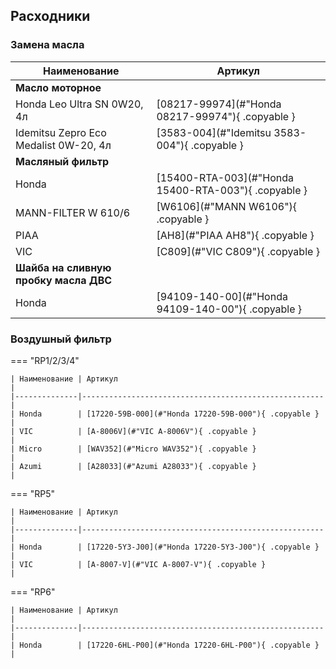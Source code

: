 ## Расходники

### Замена масла

| Наименование                          | Артикул                                              |
|---------------------------------------|------------------------------------------------------|
| **Масло моторное**                    |                                                      |
| Honda Leo Ultra SN 0W20, 4л           | [08217-99974](#"Honda 08217-99974"){ .copyable }     |
| Idemitsu Zepro Eco Medalist 0W-20, 4л | [3583-004](#"Idemitsu 3583-004"){ .copyable }        |
| **Масляный фильтр**                   |                                                      | 
| Honda                                 | [15400-RTA-003](#"Honda 15400-RTA-003"){ .copyable } | 
| MANN-FILTER W 610/6                   | [W6106](#"MANN W6106"){ .copyable }                  | 
| PIAA                                  | [AH8](#"PIAA AH8"){ .copyable }                      | 
| VIC                                   | [C809](#"VIC C809"){ .copyable }                     | 
| **Шайба на сливную пробку масла ДВС** |                                                      |  
| Honda                                 | [94109-140-00](#"Honda 94109-140-00"){ .copyable }   | 

### Воздушный фильтр

=== "RP1/2/3/4"

    | Наименование | Артикул                                              | 
    |--------------|------------------------------------------------------|
    | Honda        | [17220-59B-000](#"Honda 17220-59B-000"){ .copyable } |
    | VIC          | [А-8006V](#"VIC А-8006V"){ .copyable }               | 
    | Micro        | [WAV352](#"Micro WAV352"){ .copyable }               | 
    | Azumi        | [A28033](#"Azumi A28033"){ .copyable }               | 

=== "RP5"

    | Наименование | Артикул                                              | 
    |--------------|------------------------------------------------------|
    | Honda        | [17220-5Y3-J00](#"Honda 17220-5Y3-J00"){ .copyable } |
    | VIC          | [A-8007-V](#"VIC A-8007-V"){ .copyable }             | 

=== "RP6"

    | Наименование | Артикул                                              |
    |--------------|------------------------------------------------------|
    | Honda        | [17220-6HL-P00](#"Honda 17220-6HL-P00"){ .copyable } |

